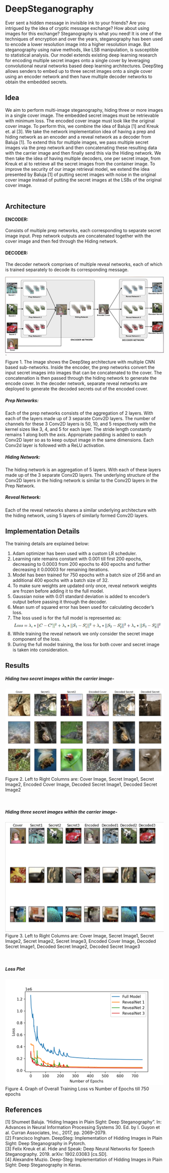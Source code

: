 # DeepSteganography
Ever sent a hidden message in invisible ink to your friends? Are you intrigued by the idea of cryptic message exchange? How about using images for this exchange? Steganography is what you need! It is one of the techniques of encryption and over the years, steganography has been used to encode a lower resolution image into a higher resolution image. But steganography using naive methods, like LSB manipulation, is susceptible to statistical analysis. Our model extends existing deep learning research for encoding multiple secret images onto a single cover by leveraging convolutional neural networks based deep learning architectures. DeepSteg allows senders to embed up to three secret images onto a single cover using an encoder network and then have multiple decoder networks to obtain the embedded secrets.

## Idea
We aim to perform multi-image steganography, hiding three or more images in a single cover image. The embedded secret images must be retrievable with minimum loss. The encoded cover image must look like the original cover image. To perform this, we combine the idea of Baluja [1] and Kreuk et. al [3]. We take the network implementation idea of having a prep and hiding network as an encoder and a reveal network as a decoder from Baluja [1]. To extend this for multiple images, we pass multiple secret images via the
prep network and then concatenating these resulting data with the carrier image and then finally send this via the Hiding network. We then take the idea of having multiple decoders, one per secret image, from Kreuk et al to retrieve all the secret images from the container image.
To improve the security of our image retrieval model, we extend the idea presented by Baluja [1] of putting secret images with noise in the original cover image instead of putting the secret images at the LSBs of the original cover image.
</br>
</br>

## Architecture

#### ENCODER: 
Consists of multiple prep networks, each corresponding to separate secret image input. Prep network outputs are concatenated together with the cover image and then fed through the Hiding network.  
#### DECODER: 
The decoder network comprises of multiple reveal networks, each of which is trained separately to decode its corresponding message.  


[![Alt text](https://github.com/JapsimarSinghWahi/DeepSteganography/blob/master/Images/model.png)](https://www.youtube.com/watch?v=-lsr638W6KU&feature=youtu.be)`  
Figure 1. The image shows the DeepSteg architecture with multiple CNN based sub-networks. Inside the encoder, the prep networks convert the input secret images into images that can be concatenated to the cover. The concatenation is then passed through the hiding network to generate the encode cover. In the decoder network, separate reveal networks are deployed to generate the decoded secrets out of the encoded cover.

##### Prep Networks:
Each of the prep networks consists of the aggregation of 2 layers. With each of the layers made up of 3 separate Conv2D layers. The number of channels for these 3 Conv2D layers is 50, 10, and 5 respectively with the kernel sizes like 3, 4, and 5 for each
layer. The stride length constantly remains 1 along both the axis. Appropriate padding is added to each Conv2D layer so as to keep output image in the same dimensions. Each
Conv2d layer is followed with a ReLU activation.
##### Hiding Network:
The hiding network is an aggregation of 5 layers. With each of these layers made up of the 3 separate Conv2D layers. The underlying structure of the Conv2D
layers in the hiding network is similar to the Conv2D layers in the Prep Network.
##### Reveal Network:
Each of the reveal networks shares a similar underlying architecture with the hiding network, using 5 layers of similarly formed Conv2D layers.





## Implementation Details
The training details are explained below:
1. Adam optimizer has been used with a custom LR scheduler.
2. Learning rate remains constant with 0.001 till first 200 epochs, decreasing to 0.0003 from 200 epochs to 400 epochs and further decreasing it 0.00003 for remaining iterations.
3. Model has been trained for 750 epochs with a batch size of 256 and an additional 400 epochs with a batch size of 32.
4. To make sure weights are updated only once, reveal network weights are frozen before adding it to the full model.
5. Gaussian noise with 0.01 standard deviation is added to encoder’s output before passing it through the decoder.
6. Mean sum of squared error has been used for calculating decoder’s loss.
7. The loss used is for the full model is represented as:  
![Alt text](https://github.com/JapsimarSinghWahi/DeepSteganography/blob/master/Images/Loss%20Function.PNG)
8. While training the reveal network we only consider the secret image component of the loss.
9. During the full model training, the loss for both cover and secret image is taken into
consideration.



## Results

##### Hiding two secret images within the carrier image-
![Alt text](https://github.com/JapsimarSinghWahi/DeepSteganography/blob/master/Images/Results.png)
Figure 2. Left to Right Columns are: Cover Image, Secret Image1, Secret Image2, Encoded Cover Image, Decoded Secret Image1, Decoded Secret Image2  
</br>
</br>

##### Hiding three secret images within the carrier image-
![Alt text](https://github.com/JapsimarSinghWahi/DeepSteganography/blob/master/Images/Results_3images.png)
Figure 3. Left to Right Columns are: Cover Image, Secret Image1, Secret Image2, Secret Image2, Secret Image3, Encoded Cover Image, Decoded Secret Image1, Decoded Secret Image2, Decoded Secret Image3  
</br>
</br>

##### Loss Plot
![Alt text](https://github.com/JapsimarSinghWahi/DeepSteganography/blob/master/Images/loss.png)
Figure 4. Graph of Overall Training Loss vs Number of Epochs till 750 epochs

## References
[1] Shumeet Baluja. “Hiding Images in Plain Sight: Deep Steganography”. In: Advances in Neural Information Processing Systems 30. Ed. by I. Guyon et al. Curran Associates, Inc., 2017, pp. 2069–2079.   
[2] Francisco Ingham. DeepSteg: Implementation of Hidding Images in Plain Sight: Deep Steganography in Pytorch.   
[3] Felix Kreuk et al. Hide and Speak: Deep Neural Networks for Speech Steganography. 2019. arXiv: 1902.03083 [cs.SD].  
[4] Alexandre Muzio. Deep-Steg: Implementation of Hidding Images in Plain Sight: Deep Steganography in Keras.  
